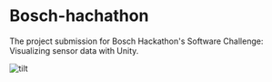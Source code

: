 # Bosch-hachathon
The project submission for Bosch Hackathon's Software Challenge: Visualizing sensor data with Unity.

![tilt](demo.gif)

